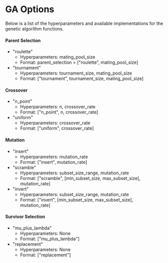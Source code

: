 # GA Options

Below is a list of the hyperparameters and available implementations for the genetic algorithm functions.

#### Parent Selection
- "roulette"
    - Hyperparameters: mating_pool_size
    - Format: parent_selection = ["roulette", mating_pool_size]
- "tournament"
    - Hyperparameters: tournament_size, mating_pool_size
    - Format: ["tournament", tournament_size, mating_pool_size]

#### Crossover
- "n_point"
    - Hyperparameters: n, crossover_rate
    - Format: ["n_point", n, crossover_rate]
- "uniform"
    - Hyperparameters: crossover_rate
    - Format: ["uniform", crossover_rate]

#### Mutation
- "insert"
    - Hyperparameters: mutation_rate
    - Format: ["insert", mutation_rate]
- "scramble"
    - Hyperparameters: subset_size_range, mutation_rate
    - Format: ["scramble", [min_subset_size, max_subset_size], mutation_rate]
- "invert"
    - Hyperparameters: subset_size_range, mutation_rate
    - Format: ["invert", [min_subset_size, max_subset_size], mutation_rate]

#### Survivor Selection
- "mu_plus_lambda"
    - Hyperparameters: None
    - Format: ["mu_plus_lambda"]
- "replacement"
    - Hyperparameters: None
    - Format: ["replacement"]
